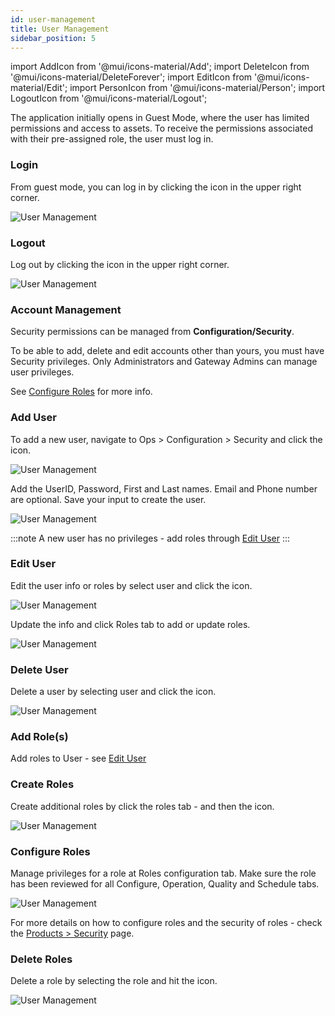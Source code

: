 ```yaml
---
id: user-management
title: User Management
sidebar_position: 5
---
```


import AddIcon from '@mui/icons-material/Add';
import DeleteIcon from '@mui/icons-material/DeleteForever';
import EditIcon from '@mui/icons-material/Edit';
import PersonIcon from '@mui/icons-material/Person';
import LogoutIcon from '@mui/icons-material/Logout';

The application initially opens in Guest Mode, where the user has limited permissions and access to assets. To receive the permissions associated with their pre-assigned role, the user must log in. 


### Login
From guest mode, you can log in by clicking the <PersonIcon fontSize="small" /> icon in the upper right corner.

![User Management](/img/UMLogin.png)


### Logout
Log out by clicking the <LogoutIcon fontSize="small" /> icon in the upper right corner.

![User Management](/img/UMLogout.png)


### Account Management
Security permissions can be managed from **Configuration/Security**.

To be able to add, delete and edit accounts other than yours, you must have Security privileges.  Only Administrators and Gateway Admins can manage user privileges.

See [Configure Roles](#configure-roles) for more info.


### Add User
To add a new user, navigate to Ops > Configuration > Security and click the <AddIcon fontSize="small" /> icon.

![User Management](/img/UMAddUser.png)


Add the UserID, Password, First and Last names.  Email and Phone number are optional.  Save your input to create the user.

![User Management](/img/UMAddUser2.png)

:::note
A new user has no privileges - add roles through [Edit User](#edit-user)
:::


### Edit User
Edit the user info or roles by select user and click the <EditIcon fontSize="small" /> icon.

![User Management](/img/UMEditUser.png)


Update the info and click Roles tab to add or update roles.

![User Management](/img/UMAddUserRole.png)


### Delete User
Delete a user by selecting user and click the <DeleteIcon fontSize="small" /> icon.

![User Management](/img/UMDeleteUser.png)


### Add Role(s)
Add roles to User - see [Edit User](#edit-user)


### Create Roles
Create additional roles by click the roles tab - and then the <AddIcon fontSize="small" /> icon.   

![User Management](/img/UMCreateUserRole.png)


### Configure Roles
Manage privileges for a role at Roles configuration tab.  Make sure the role has been reviewed for all Configure, Operation, Quality and Schedule tabs.

![User Management](/img/UMConfigureRoles.png)

For more details on how to configure roles and the security of roles - check the [Products > Security](/products/security) page.


### Delete Roles
Delete a role by selecting the role and hit the <DeleteIcon fontSize="small" /> icon.

![User Management](/img/UMDeleteUserRole.png)
